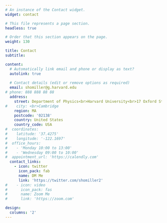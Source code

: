 ```yaml
---
# An instance of the Contact widget.
widget: contact

# This file represents a page section.
headless: true

# Order that this section appears on the page.
weight: 130

title: Contact
subtitle:

content:
  # Automatically link email and phone or display as text?
  autolink: true
  
  # Contact details (edit or remove options as required)
  email: shomiller@g.harvard.edu
# phone: 888 888 88 88
  address: 
    street: Department of Physics<br>Harvard University<br>17 Oxford St<br>Cambridge
#    city: <br>Cambridge
    region: MA
    postcode: '02138'
    country: United States
    country_code: USA
#  coordinates:
#    latitude: '37.4275'
#    longitude: '-122.1697'
#  office_hours:
#    - 'Monday 10:00 to 13:00'
#    - 'Wednesday 09:00 to 10:00'
#  appointment_url: 'https://calendly.com'
  contact_links:
    - icon: twitter
      icon_pack: fab
      name: DM Me
      link: 'https://twitter.com/shomiller2'
#    - icon: video
#      icon_pack: fas
#      name: Zoom Me
#      link: 'https://zoom.com'

design:
  columns: '2'
---
```

